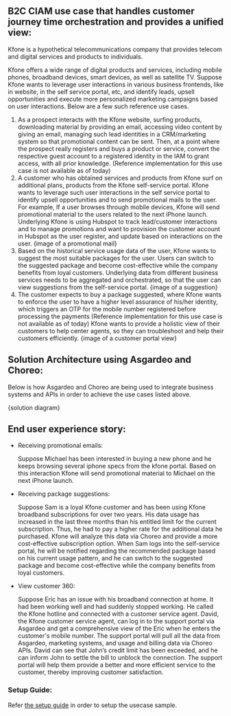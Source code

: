 ## B2C CIAM use case that handles customer journey time orchestration and provides a unified view:

Kfone is a hypothetical telecommunications company that provides telecom and digital services and products to individuals.

Kfone offers a wide range of digital products and services, including mobile phones, broadband devices, smart devices, as well as satellite TV. 
Suppose Kfone wants to leverage user interactions in various business frontends, like in website, in the self service portal, etc, and identify leads, upsell opportunities and execute more personalized marketing campaigns based on user interactions.
Below are a few such reference use cases.
1. As a prospect interacts with the Kfone website, surfing products, downloading material by providing an email, accessing video content by giving an email, managing such lead identities in a CRM/marketing system so that promotional content can be sent. Then, at a point where the prospect really registers and buys a product or service, convert the respective guest account to a registered identity in the IAM to grant access, with all prior knowledge. (Reference implementation for this use case is not available as of today)
2. A customer who has obtained services and products from Kfone surf on additional plans, products from the Kfone self-service portal. Kfone wants to leverage such user interactions in the self service portal to identify upsell opportunities and to send promotional mails to the user. For example, If a user browses through mobile devices, Kfone will send promotional material to the users related to the next iPhone launch. Underlying Kfone is using Hubspot to track lead/customer interactions and to manage promotions and want to provision the customer account in Hubspot as the user register, and update based on interactions on the user.
{image of a promotional mail}
3. Based on the historical service usage data of the user, Kfone wants to suggest the most suitable packages for the user. Users can switch to the suggested package and become cost-effective while the company benefits from loyal customers. Underlying data from different business services needs to be aggregated and orchestrated, so that the user can view suggestions from the self-service portal.
{image of a suggestion}
4. The customer expects to buy a package suggested, where Kfone wants to enforce the user to have a higher level assurance of his/her identity, which triggers an OTP for the mobile number registered before processing the payments (Reference implementation for this use case is not available as of today)
Kfone wants to provide a holistic view of their customers to help center agents, so they can troubleshoot and help their customers efficiently.
{image of a customer portal view}

## Solution Architecture using Asgardeo and Choreo:
Below is how Asgardeo and Choreo are being used to integrate business systems and APIs in order to achieve the use cases listed above.

{solution diagram}

## End user experience story:


- Receiving promotional emails:
    <p>
    Suppose Michael has been interested in buying a new phone and he keeps browsing several iphone specs from the kfone portal. Based on this interaction Kfone will send promotional material to Michael on the next iPhone launch.
    </p>

- Receiving package suggestions:
    <p>
    Suppose Sam is a loyal Kfone customer and has been using Kfone broadband subscriptions for over two years. His data usage has increased in the last three months than his entitled limit for the current subscription. Thus, he had to pay a higher rate for the additional data he purchased. Kfone will analyze this data via Choreo and provide a more cost-effective subscription option. When Sam logs into the self-service portal, he will be notified regarding the recommended package based on his current usage pattern, and he can switch to the suggested package and become cost-effective while the company benefits from loyal customers.
    </p>

- View customer 360:
    <p>
    ​Suppose Eric has an issue with his broadband connection at home. It had been working well and had suddenly stopped working. He called the Kfone hotline and connected with a customer service agent. David, the Kfone customer service agent, can log in to the support portal via Asgardeo and get a comprehensive view of the Eric when he enters the customer's mobile number. The support portal will pull all the data from Asgardeo, marketing systems, and usage and billing data via Choreo APIs. David can see that John’s credit limit has been exceeded, and he can inform John to settle the bill to unblock the connection. The support portal will help them provide a better and more efficient service to the customer, thereby improving customer satisfaction.
    </p>

### Setup Guide:

Refer [the setup guide](#setup-guide) in order to setup the usecase sample.


